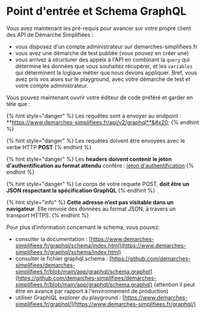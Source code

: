 # Point d'entrée et Schema GraphQL

Vous avez maintenant les pré-requis pour avancer sur votre propre client des API de Démarche Simplifiées :&#x20;

* vous disposez d'un compte administrateur sur demarches-simplifiees.fr&#x20;
* vous avez une démarche de test publiée (vous pouvez en créer une)
* vous arrivez à structurer des appels à l'API en combinant la `query` qui détermine les données que vous souhaitez récupérer, et les `variables` qui déterminent la logique métier que nous devons appliquer. Bref, vous avez pris vos aises sur le playground, avec votre démarche de test et votre compte administrateur.

Vous pouvez maintenant ouvrir votre éditeur de code préféré et garder en tête que :&#x20;

{% hint style="danger" %}
Les requêtes sont à envoyer au endpoint : **https://www.demarches-simplifiees.fr/api/v2/graphql**&#x20;
{% endhint %}

{% hint style="danger" %}
Les requêtes doivent être envoyées avec le verbe HTTP **POST**
{% endhint %}

{% hint style="danger" %}
Les **headers doivent contenir le jeton d'authentification au format attendu** confère : [jeton d'authentification](jeton-dauthentification/)
{% endhint %}

{% hint style="danger" %}
Le corps de votre requete POST, **doit être un JSON respectant la spécification GraphQL**
{% endhint %}

{% hint style="info" %}
**Cette adresse n’est pas visitable dans un navigateur**. Elle renvoie des données au format JSON, à travers un transport HTTPS.&#x20;
{% endhint %}

Pour plus d'information concernant le schema, vous pouvez:&#x20;

* consulter la documentation : [https://www.demarches-simplifiees.fr/graphql/schema/index.html](https://www.demarches-simplifiees.fr/graphql/schema/index.html)
* consulter le fichier graphql.schema : [https://github.com/demarches-simplifiees/demarches-simplifiees.fr/blob/main/app/graphql/schema.graphql](https://github.com/demarches-simplifiees/demarches-simplifiees.fr/blob/main/app/graphql/schema.graphql) (attention il peut être en avance par rapport à l'environnement de production)
* utiliser GraphiQL explorer du playground : [https://www.demarches-simplifiees.fr/graphql/](https://www.demarches-simplifiees.fr/graphql/)

<figure><img src="../.gitbook/assets/Screenshot 2023-12-06 at 8.25.22 PM.png" alt=""><figcaption></figcaption></figure>
